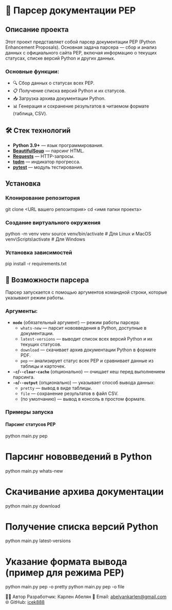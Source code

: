 # 📄 Парсер документации PEP

## Описание проекта

Этот проект представляет собой парсер документации PEP (Python Enhancement Proposals). Основная задача парсера — сбор и анализ данных с официального сайта PEP, включая информацию о текущих статусах, списке версий Python и других данных.

### Основные функции:
- 🔍 Сбор данных о статусах всех PEP.
- 📋 Получение списка версий Python и их статусов.
- 📥 Загрузка архива документации Python.
- 📊 Генерация и сохранение результатов в читаемом формате (таблица, CSV).

## 🛠 Стек технологий

- **Python 3.9+** — язык программирования.
- **[BeautifulSoup](https://www.crummy.com/software/BeautifulSoup/)** — парсинг HTML.
- **[Requests](https://requests.readthedocs.io/en/latest/)** — HTTP-запросы.
- **[tqdm](https://tqdm.github.io/)** — индикатор прогресса.
- **[pytest](https://docs.pytest.org/en/latest/)** — модуль тестирования.

## Установка

### Клонирование репозитория

git clone <URL вашего репозитория>
cd <имя папки проекта>

### Создание виртуального окружения

python -m venv venv
source venv/bin/activate  # Для Linux и MacOS
venv\\Scripts\\activate     # Для Windows

### Установка зависимостей

pip install -r requirements.txt

## 🚀 Возможности парсера

Парсер запускается с помощью аргументов командной строки, которые указывают режим работы.

### Аргументы:
- **`mode`** (обязательный аргумент) — режим работы парсера:
  - `whats-new` — парсит нововведения в Python, доступные в документации.
  - `latest-versions` — выводит список всех версий Python и их текущих статусов.
  - `download` — скачивает архив документации Python в формате PDF.
  - `pep` — анализирует статус всех PEP и сравнивает данные из таблицы и карточек.
- **`-c`/`--clear-cache`** (опционально) — очищает кеш перед выполнением парсинга.
- **`-o`/`--output`** (опционально) — указывает способ вывода данных:
  - `pretty` — вывод в виде таблицы.
  - `file` — сохранение результатов в файл CSV.
  - (по умолчанию) — вывод в консоль в простом формате.

### Примеры запуска

#### Парсинг статусов PEP

python main.py pep
# Парсинг нововведений в Python
python main.py whats-new
# Скачивание архива документации
python main.py download
# Получение списка версий Python
python main.py latest-versions

# Указание формата вывода (пример для режима PEP)
python main.py pep -o pretty
python main.py pep -o file

🧑‍💻 Автор
Разработчик: Карлен Абелян
📧 Email: abelyankarlen@gmail.com
🌐 GitHub: [icek888](https://github.com/icek888)
